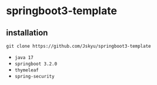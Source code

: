 # springboot3-template

## installation
`git clone https://github.com/Jskyu/springboot3-template`
- `java 17`
- `springboot 3.2.0`
- `thymeleaf`
- `spring-security`